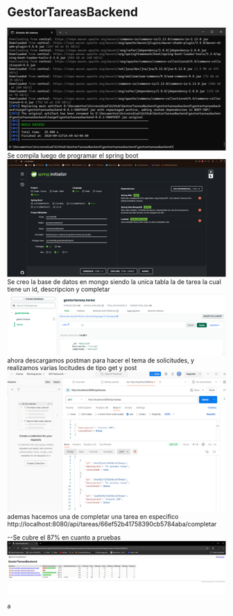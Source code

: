 # GestorTareasBackend
![alt text](image.png)
Se compila luego de programar el spring boot
![alt text](image-1.png)
Se creo la base de datos en mongo siendo la unica tabla la de tarea la cual tiene un id, descripcion y completar
![alt text](image-2.png)
ahora descargamos postman para hacer el tema de solicitudes, y realizamos varias locitudes de tipo get y post
![alt text](image-3.png)
ademas hacemos una de completar una tarea en especifico
http://localhost:8080/api/tareas/66ef52b41758390cb5784aba/completar

--Se cubre el 87% en cuanto a pruebas
![alt text](image-4.png)

a
